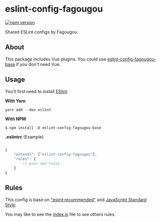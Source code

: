 eslint-config-fagougou
===========================

[![npm version](https://badge.fury.io/js/eslint-config-fagougou.svg)](https://badge.fury.io/js/eslint-config-fagougou)

Shared ESLint configs by Fagougou.

## About

This package includes Vue plugins. You could use [eslint-config-fagougou-base](https://www.npmjs.com/package/eslint-config-fagougou-base) if you don't need Vue.

## Usage

You'll first need to install [ESlint](https://eslint.org/docs/user-guide/getting-started#installation-and-usage).

**With Yarn**

`yarn add --dev eslint`

**With NPM**

`$ npm install -D eslint-config-fagougou-base`

**.eslintrc** (Example)

```javascript

{
    "extends": ["eslint-config-fagougou"],
    "rules": {
        // your own rules
    }
}

```

## Rules

This config is base on ["eslint:recommended"](https://eslint.org/docs/rules/) and [JavaScript Standard Style](https://standardjs.com/).

You may like to see the [index.js](./index.js) file to see others rules.
